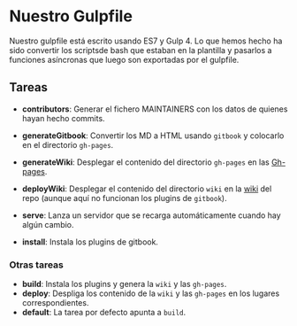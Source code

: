 Nuestro Gulpfile
====================================

Nuestro gulpfile está escrito usando ES7 y Gulp 4. Lo que hemos hecho ha sido convertir los scriptsde bash que estaban en la plantilla y pasarlos a funciones asíncronas que luego son exportadas por el gulpfile.

Tareas
------------------------------------
* **contributors**: Generar el fichero MAINTAINERS con los datos de quienes hayan hecho commits.

* **generateGitbook**: Convertir los MD a HTML usando `gitbook` y colocarlo en el directorio `gh-pages`.

* **generateWiki**: Desplegar el contenido del directorio `gh-pages` en las [Gh-pages](https://ull-esit-sytw-1617.github.io/tareas-iniciales-rafadanipedro/).

* **deployWiki**: Desplegar el contenido del directorio `wiki` en la  [wiki](https://github.com/ULL-ESIT-SYTW-1617/tareas-iniciales-rafadanipedro/wiki) del repo (aunque aquí no funcionan los plugins de `gitbook`).

* **serve**: Lanza un servidor que se recarga automáticamente cuando hay algún cambio.

* **install**: Instala los plugins de gitbook.

### Otras tareas

* **build**: Instala los plugins y genera la `wiki` y las `gh-pages`.
* **deploy**: Despliga los contenido de la `wiki` y las `gh-pages` en los lugares correspondientes.
* **default**: La tarea por defecto apunta a `build`.
